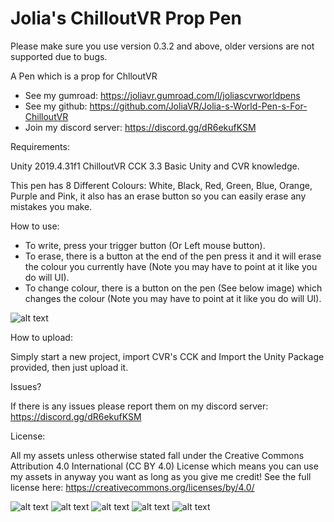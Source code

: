# Jolia's ChilloutVR Prop Pen
Please make sure you use version 0.3.2 and above, older versions are not supported due to bugs.

A Pen which is a prop for ChlloutVR

- See my gumroad: https://joliavr.gumroad.com/l/joliascvrworldpens
- See my github: https://github.com/JoliaVR/Jolia-s-World-Pen-s-For-ChilloutVR
- Join my discord server: https://discord.gg/dR6ekufKSM

Requirements:

Unity 2019.4.31f1
ChilloutVR CCK 3.3
Basic Unity and CVR knowledge.

This pen has 8 Different Colours: White, Black, Red, Green, Blue, Orange, Purple and Pink, it also has an erase button so you can easily erase any mistakes you make.

How to use:

- To write, press your trigger button (Or Left mouse button).
- To erase, there is a button at the end of the pen press it and it will erase the colour you currently have (Note you may have to point at it like you do will UI).
- To change colour, there is a button on the pen (See below image) which changes the colour (Note you may have to point at it like you do will UI).


![alt text](https://i.imgur.com/fIL9Gnr.jpg)

How to upload:

Simply start a new project, import CVR's CCK and Import the Unity Package provided, then just upload it.

Issues?

If there is any issues please report them on my discord server: https://discord.gg/dR6ekufKSM

License:

All my assets unless otherwise stated fall under the Creative Commons Attribution 4.0 International (CC BY 4.0) License which means you can use my assets in anyway you want as long as you give me credit! See the full license here: https://creativecommons.org/licenses/by/4.0/
 

![alt text](https://i.imgur.com/aPhZy9o.jpg)
![alt text](https://i.imgur.com/qrpJ5QP.jpg)
![alt text](https://i.imgur.com/BqC4M6l.jpg)
![alt text](https://i.imgur.com/gJU7oiY.jpg)
![alt text](https://i.imgur.com/kltjeQh.jpg)


